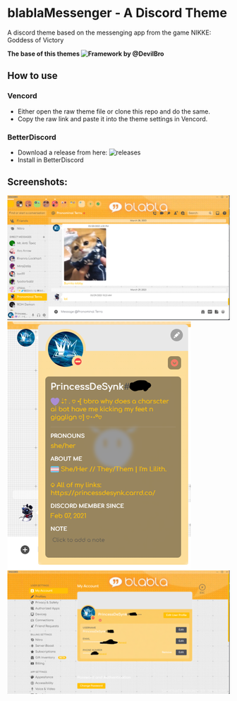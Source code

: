 # blablaMessenger - A Discord Theme
A discord theme based on the messenging app from the game NIKKE: Goddess of Victory

**The base of this themes ![Framework](https://betterdiscord.app/theme/BasicBackground) by @DevilBro**

## How to use

### Vencord

- Either open the raw theme file or clone this repo and do the same.
- Copy the raw link and paste it into the theme settings in Vencord.

### BetterDiscord

- Download a release from here: ![releases](https://github.com/PrincessDeSynk/blablaMessenger-DiscordTheme/releases)
- Install in BetterDiscord

## Screenshots:

![chat](https://github.com/PrincessDeSynk/blablaMessenger-DiscordTheme/blob/main/screenshots/v105chatscreenie.png?raw=true)
![popout](https://github.com/PrincessDeSynk/blablaMessenger-DiscordTheme/blob/main/screenshots/v105popoutscreenieedit.png?raw=true)
![profile](https://github.com/PrincessDeSynk/blablaMessenger-DiscordTheme/blob/main/screenshots/v105profilesettingsscreenie.png?raw=true)

